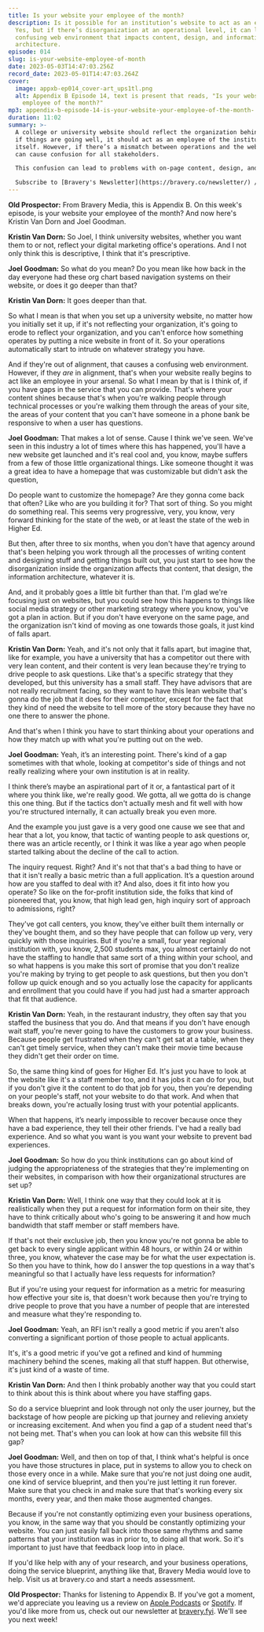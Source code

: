 ```yaml
---
title: Is your website your employee of the month?
description: Is it possible for an institution’s website to act as an employee?
  Yes, but if there’s disorganization at an operational level, it can lead to a
  confusing web environment that impacts content, design, and information
  architecture.
episode: 014
slug: is-your-website-employee-of-month
date: 2023-05-03T14:47:03.256Z
record_date: 2023-05-01T14:47:03.264Z
cover:
  image: appxb-ep014_cover-art_ups1tl.png
  alt: Appendix B Episode 14, text is present that reads, "Is your website your
    employee of the month?"
mp3: appendix-b-episode-14-is-your-website-your-employee-of-the-month-.mp3
duration: 11:02
summary: >-
  A college or university website should reflect the organization behind it, and
  if things are going well, it should act as an employee of the institution
  itself. However, if there’s a mismatch between operations and the website, it
  can cause confusion for all stakeholders.

  This confusion can lead to problems with on-page content, design, and information architecture. So avoid making promises on the website if you can’t actually fulfill them because of staffing limitations.

  Subscribe to [Bravery's Newsletter](https://bravery.co/newsletter/) / [Follow Joel](https://www.linkedin.com/in/joelgoodman/) / [Follow Kristin](https://www.linkedin.com/in/kristinvandorn/) / [Follow Bravery on LinkedIn](https://www.linkedin.com/company/bravery-media/)
---
```

**Old Prospector:** From Bravery Media, this is Appendix B. On this week's episode, is your website your employee of the month? And now here's Kristin Van Dorn and Joel Goodman. 

**Kristin Van Dorn:** So Joel, I think university websites, whether you want them to or not, reflect your digital marketing office's operations. And I not only think this is descriptive, I think that it's prescriptive.

**Joel Goodman:** So what do you mean? Do you mean like how back in the day everyone had these org chart based navigation systems on their website, or does it go deeper than that?

**Kristin Van Dorn:** It goes deeper than that.

So what I mean is that when you set up a university website, no matter how you initially set it up, if it's not reflecting your organization, it's going to erode to reflect your organization, and you can't enforce how something operates by putting a nice website in front of it. So your operations automatically start to intrude on whatever strategy you have.

And if they're out of alignment, that causes a confusing web environment. However, if they *are* in alignment, that's when your website really begins to act like an employee in your arsenal. So what I mean by that is I think of, if you have gaps in the service that you can provide. That's where your content shines because that's when you're walking people through technical processes or you're walking them through the areas of your site, the areas of your content that you can't have someone in a phone bank be responsive to when a user has questions.

**Joel Goodman:** That makes a lot of sense. Cause I think we've seen. We've seen in this industry a lot of times where this has happened, you'll have a new website get launched and it's real cool and, you know, maybe suffers from a few of those little organizational things. Like someone thought it was a great idea to have a homepage that was customizable but didn't ask the question,

Do people want to customize the homepage? Are they gonna come back that often? Like who are you building it for? That sort of thing. So you might do something real. This seems very progressive, very, you know, very forward thinking for the state of the web, or at least the state of the web in Higher Ed.

But then, after three to six months, when you don't have that agency around that's been helping you work through all the processes of writing content and designing stuff and getting things built out, you just start to see how the disorganization inside the organization affects that content, that design, the information architecture, whatever it is.

And, and it probably goes a little bit further than that. I'm glad we're focusing just on websites, but you could see how this happens to things like social media strategy or other marketing strategy where you know, you've got a plan in action. But if you don't have everyone on the same page, and the organization isn't kind of moving as one towards those goals, it just kind of falls apart.

**Kristin Van Dorn:** Yeah, and it's not only that it falls apart, but imagine that, like for example, you have a university that has a competitor out there with very lean content, and their content is very lean because they're trying to drive people to ask questions. Like that's a specific strategy that they developed, but this university has a small staff. They have advisors that are not really recruitment facing, so they want to have this lean website that's gonna do the job that it does for their competitor, except for the fact that they kind of need the website to tell more of the story because they have no one there to answer the phone.

And that's when I think you have to start thinking about your operations and how they match up with what you're putting out on the web.

**Joel Goodman:** Yeah, it’s an interesting point. There's kind of a gap sometimes with that whole, looking at competitor's side of things and not really realizing where your own institution is at in reality. 

I think there’s maybe an aspirational part of it or, a fantastical part of it where you think like, we're really good. We gotta, all we gotta do is change this one thing. But if the tactics don't actually mesh and fit well with how you're structured internally, it can actually break you even more.

And the example you just gave is a very good one cause we see that and hear that a lot, you know, that tactic of wanting people to ask questions or, there was an article recently, or I think it was like a year ago when people started talking about the decline of the call to action.

The inquiry request. Right? And it's not that that's a bad thing to have or that it isn't really a basic metric than a full application. It’s a question around how are you staffed to deal with it? And also, does it fit into how you operate? So like on the for-profit institution side, the folks that kind of pioneered that, you know, that high lead gen, high inquiry sort of approach to admissions, right? 

They've got call centers, you know, they've either built them internally or they've bought them, and so they have people that can follow up very, very quickly with those inquiries. But if you're a small, four year regional institution with, you know, 2,500 students max, you almost certainly do not have the staffing to handle that same sort of a thing within your school, and so what happens is you make this sort of promise that you don't realize you're making by trying to get people to ask questions, but then you don't follow up quick enough and so you actually lose the capacity for applicants and enrollment that you could have if you had just had a smarter approach that fit that audience.

**Kristin Van Dorn:** Yeah, in the restaurant industry, they often say that you staffed the business that you do. And that means if you don't have enough wait staff, you're never going to have the customers to grow your business. Because people get frustrated when they can't get sat at a table, when they can't get timely service, when they can't make their movie time because they didn't get their order on time.

So, the same thing kind of goes for Higher Ed. It's just you have to look at the website like it's a staff member too, and it has jobs it can do for you, but if you don't give it the content to do that job for you, then you're depending on your people's staff, not your website to do that work. And when that breaks down, you're actually losing trust with your potential applicants.

When that happens, it’s nearly impossible to recover because once they have a bad experience, they tell their other friends. I've had a really bad experience. And so what you want is you want your website to prevent bad experiences.

**Joel Goodman:** So how do you think institutions can go about kind of judging the appropriateness of the strategies that they're implementing on their websites, in comparison with how their organizational structures are set up?

**Kristin Van Dorn:** Well, I think one way that they could look at it is realistically when they put a request for information form on their site, they have to think critically about who's going to be answering it and how much bandwidth that staff member or staff members have. 

If that's not their exclusive job, then you know you're not gonna be able to get back to every single applicant within 48 hours, or within 24 or within three, you know, whatever the case may be for what the user expectation is. So then you have to think, how do I answer the top questions in a way that's meaningful so that I actually have less requests for information?

But if you're using your request for information as a metric for measuring how effective your site is, that doesn't work because then you're trying to drive people to prove that you have a number of people that are interested and measure what they're responding to.

**Joel Goodman:** Yeah, an RFI isn't really a good metric if you aren't also converting a significant portion of those people to actual applicants.

It's, it's a good metric if you've got a refined and kind of humming machinery behind the scenes, making all that stuff happen. But otherwise, it's just kind of a waste of time. 

**Kristin Van Dorn:** And then I think probably another way that you could start to think about this is think about where you have staffing gaps.

So do a service blueprint and look through not only the user journey, but the backstage of how people are picking up that journey and relieving anxiety or increasing excitement. And when you find a gap of a student need that's not being met. That's when you can look at how can this website fill this gap?

**Joel Goodman:** Well, and then on top of that, I think what's helpful is once you have those structures in place, put in systems to allow you to check on those every once in a while. Make sure that you're not just doing one audit, one kind of service blueprint, and then you're just letting it run forever. Make sure that you check in and make sure that that's working every six months, every year, and then make those augmented changes.

Because if you're not constantly optimizing even your business operations, you know, in the same way that you should be constantly optimizing your website. You can just easily fall back into those same rhythms and same patterns that your institution was in prior to, to doing all that work. So it's important to just have that feedback loop into in place.

If you'd like help with any of your research, and your business operations, doing the service blueprint, anything like that, Bravery Media would love to help. Visit us at bravery.co and start a needs assessment.

**Old Prospector:** Thanks for listening to Appendix B. If you've got a moment, we'd appreciate you leaving us a review on [Apple Podcasts](https://podcasts.apple.com/us/podcast/appendix-b/id1672064420) or [Spotify](https://open.spotify.com/show/65VUFm5sPGx81fmEltCsrr). If you'd like more from us, check out our newsletter at [bravery.fyi](https://bravery.co/newsletter//). We'll see you next week!
